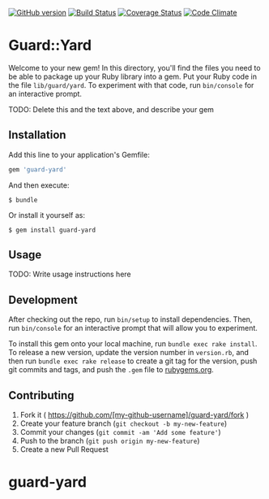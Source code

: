 [![GitHub version](https://badge.fury.io/gh/eprislac%2Fguard-yard.svg)](http://badge.fury.io/gh/eprislac%2Fguard-yard)
[![Build Status](https://travis-ci.org/eprislac/guard-yard.svg?branch=master)](https://travis-ci.org/eprislac/guard-yard)
[![Coverage Status](https://coveralls.io/repos/eprislac/guard-yard/badge.svg)](https://coveralls.io/r/eprislac/guard-yard)
[![Code Climate](https://codeclimate.com/github/eprislac/guard-yard/badges/gpa.svg)](https://codeclimate.com/github/eprislac/guard-yard)
# Guard::Yard

Welcome to your new gem! In this directory, you'll find the files you need to be able to package up your Ruby library into a gem. Put your Ruby code in the file `lib/guard/yard`. To experiment with that code, run `bin/console` for an interactive prompt.

TODO: Delete this and the text above, and describe your gem

## Installation

Add this line to your application's Gemfile:

```ruby
gem 'guard-yard'
```

And then execute:

    $ bundle

Or install it yourself as:

    $ gem install guard-yard

## Usage

TODO: Write usage instructions here

## Development

After checking out the repo, run `bin/setup` to install dependencies. Then, run `bin/console` for an interactive prompt that will allow you to experiment.

To install this gem onto your local machine, run `bundle exec rake install`. To release a new version, update the version number in `version.rb`, and then run `bundle exec rake release` to create a git tag for the version, push git commits and tags, and push the `.gem` file to [rubygems.org](https://rubygems.org).

## Contributing

1. Fork it ( https://github.com/[my-github-username]/guard-yard/fork )
2. Create your feature branch (`git checkout -b my-new-feature`)
3. Commit your changes (`git commit -am 'Add some feature'`)
4. Push to the branch (`git push origin my-new-feature`)
5. Create a new Pull Request
# guard-yard
